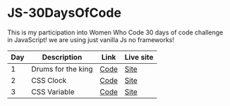 # JS-30DaysOfCode
This is my participation into <a herf="https://app.hopin.com/events/wwcode-days-of-code/reception">Women Who Code 30 days of code challenge<a> in JavaScript!
we are using just vanilla Js no frameworks!

| Day | Description | Link | Live site |
| --- | ----------- | ---- | --------- |
| 1   |Drums for the king | <a href="https://github.com/asmaaHamdym/JS-30DaysOfCode/tree/main/01-DrumKit">Code</a> |<a href="https://asmaahamdym.github.io/JS-30DaysOfCode/01-DrumKit">Site</a> |
| 2   |CSS Clock | <a href="https://github.com/asmaaHamdym/JS-30DaysOfCode/tree/main/02-CSSClock">Code</a> |<a href="https://asmaahamdym.github.io/JS-30DaysOfCode/02-CSSClock/">Site</a> |
| 3   |CSS Variable | <a href="https://github.com/asmaaHamdym/JS-30DaysOfCode/tree/main/03-CSSVariables">Code</a> |<a href="https://asmaahamdym.github.io/JS-30DaysOfCode/03-CSSVariables/">Site</a> |






